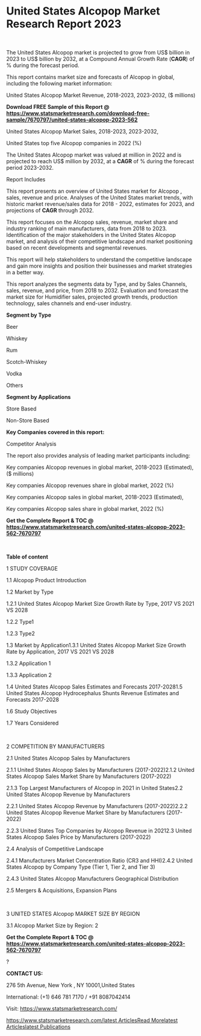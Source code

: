 <h1>United States Alcopop Market Research Report 2023</h1><br/><p>The United States Alcopop market is projected to grow from US$ billion in 2023 to US$ billion by 2032, at a Compound Annual Growth Rate (<strong>CAGR</strong>) of % during the forecast period.</p>
 
 
 
 <p>This report contains market size and forecasts of Alcopop in global, including the following market information:</p>
 
 
 
 <p>United States Alcopop Market Revenue, 2018-2023, 2023-2032, ($ millions)</p>
 
 
 
 <p><strong>Download FREE Sample of this Report @ <a href="https://www.statsmarketresearch.com/download-free-sample/7670797/united-states-alcopop-2023-562">https://www.statsmarketresearch.com/download-free-sample/7670797/united-states-alcopop-2023-562</a></strong></p>
 
 
 
 <p>United States Alcopop Market Sales, 2018-2023, 2023-2032,</p>
 
 
 
 <p>United States top five Alcopop companies in 2022 (%)</p>
 
 
 
 <p>The United States Alcopop market was valued at million in 2022 and is projected to reach US$ million by 2032, at a <strong>CAGR</strong> of % during the forecast period 2023-2032.</p>
 
 
 
 <p>Report Includes</p>
 
 
 
 <p>This report presents an overview of United States market for Alcopop , sales, revenue and price. Analyses of the United States market trends, with historic market revenue/sales data for 2018 - 2022, estimates for 2023, and projections of <strong>CAGR</strong> through 2032.</p>
 
 
 
 <p>This report focuses on the Alcopop sales, revenue, market share and industry ranking of main manufacturers, data from 2018 to 2023. Identification of the major stakeholders in the United States Alcopop market, and analysis of their competitive landscape and market positioning based on recent developments and segmental revenues.</p>
 
 
 
 <p>This report will help stakeholders to understand the competitive landscape and gain more insights and position their businesses and market strategies in a better way.</p>
 
 
 
 <p>This report analyzes the segments data by Type, and by Sales Channels, sales, revenue, and price, from 2018 to 2032. Evaluation and forecast the market size for Humidifier sales, projected growth trends, production technology, sales channels and end-user industry.</p>
 
 
 
 <p><strong>Segment by Type</strong></p>
 
 
 
 <p>Beer</p>
 
 
 
 <p>Whiskey</p>
 
 
 
 <p>Rum</p>
 
 
 
 <p>Scotch-Whiskey</p>
 
 
 
 <p>Vodka</p>
 
 
 
 <p>Others</p>
 
 
 
 <p><strong>Segment <strong><strong>by Applications</strong></strong></strong></p>
 
 
 
 <p>Store Based</p>
 
 
 
 <p>Non-Store Based</p>
 
 
 
 <p><strong>Key Companies covered in this report:</strong></p>
 
 
 
 <p>Competitor Analysis</p>
 
 
 
 <p>The report also provides analysis of leading market participants including:</p>
 
 
 
 <p>Key companies Alcopop revenues in global market, 2018-2023 (Estimated), ($ millions)</p>
 
 
 
 <p>Key companies Alcopop revenues share in global market, 2022 (%)</p>
 
 
 
 <p>Key companies Alcopop sales in global market, 2018-2023 (Estimated),</p>
 
 
 
 <p>Key companies Alcopop sales share in global market, 2022 (%)</p>
 
 
 
 <div><b>Get the Complete Report & TOC @ <a href="https://www.statsmarketresearch.com/united-states-alcopop-2023-562-7670797">https://www.statsmarketresearch.com/united-states-alcopop-2023-562-7670797</a></b></div>
 
 
 
 <p><br />
 
 <b>Table of content</b></p>
 
 
 
 <p>1 STUDY COVERAGE<br />
 
 1.1 Alcopop Product Introduction<br />
 
 1.2 Market by Type<br />
 
 1.2.1 United States Alcopop Market Size Growth Rate by Type, 2017 VS 2021 VS 2028<br />
 
 1.2.2 Type1<br />
 
 1.2.3 Type2<br />
 
 1.3 Market by Application1.3.1 United States Alcopop Market Size Growth Rate by Application, 2017 VS 2021 VS 2028<br />
 
 1.3.2 Application 1<br />
 
 1.3.3 Application 2<br />
 
 1.4 United States Alcopop Sales Estimates and Forecasts 2017-20281.5 United States Alcopop Hydrocephalus Shunts Revenue Estimates and Forecasts 2017-2028<br />
 
 1.6 Study Objectives<br />
 
 1.7 Years Considered<br />
 
 <br />
 
 2 COMPETITION BY MANUFACTURERS<br />
 
 2.1 United States Alcopop Sales by Manufacturers<br />
 
 2.1.1 United States Alcopop Sales by Manufacturers (2017-2022)2.1.2 United States Alcopop Sales Market Share by Manufacturers (2017-2022)<br />
 
 2.1.3 Top Largest Manufacturers of Alcopop in 2021 in United States2.2 United States Alcopop Revenue by Manufacturers<br />
 
 2.2.1 United States Alcopop Revenue by Manufacturers (2017-2022)2.2.2 United States Alcopop Revenue Market Share by Manufacturers (2017-2022)<br />
 
 2.2.3 United States Top Companies by Alcopop Revenue in 20212.3 United States Alcopop Sales Price by Manufacturers (2017-2022)<br />
 
 2.4 Analysis of Competitive Landscape<br />
 
 2.4.1 Manufacturers Market Concentration Ratio (CR3 and HHI)2.4.2 United States Alcopop by Company Type (Tier 1, Tier 2, and Tier 3)<br />
 
 2.4.3 United States Alcopop Manufacturers Geographical Distribution<br />
 
 2.5 Mergers & Acquisitions, Expansion Plans<br />
 
 <br />
 
 3 UNITED STATES Alcopop MARKET SIZE BY REGION<br />
 
 3.1 Alcopop Market Size by Region: 2</p>
 
 
 
 <div><b>Get the Complete Report & TOC @ <a href="https://www.statsmarketresearch.com/united-states-alcopop-2023-562-7670797">https://www.statsmarketresearch.com/united-states-alcopop-2023-562-7670797</a></b></div>
 
 
 
 <p>? </p>
 
 
 
 <p><b>CONTACT US:</b><br />
 
 276 5th Avenue, New York , NY 10001,United States<br />
 
 International: (+1) 646 781 7170 / +91 8087042414<br />
 
 Visit: <a href="https://www.statsmarketresearch.com/">https://www.statsmarketresearch.com/</a><br />
 
 <a href="https://gyeongbokgung.com">https://www.statsmarketresearch.com/</a><a href="https://hallyeomaritime.com">latest Articles</a><a href="https://jingwansa.com">Read More</a><a href="https://nguoiviet.jp/">latest Articles</a><a href="https://www.intelmarketresearch.com/">latest Publications</a></p>
